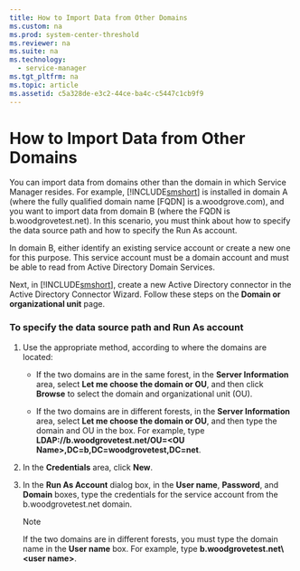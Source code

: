 ```yaml
---
title: How to Import Data from Other Domains
ms.custom: na
ms.prod: system-center-threshold
ms.reviewer: na
ms.suite: na
ms.technology: 
  - service-manager
ms.tgt_pltfrm: na
ms.topic: article
ms.assetid: c5a328de-e3c2-44ce-ba4c-c5447c1cb9f9
---
```

# How to Import Data from Other Domains
You can import data from domains other than the domain in which Service Manager resides. For example, [!INCLUDE[smshort](./Token/smshort_md.md)] is installed in domain A \(where the fully qualified domain name \[FQDN\] is a.woodgrove.com\), and you want to import data from domain B \(where the FQDN is b.woodgrovetest.net\). In this scenario, you must think about how to specify the data source path and how to specify the Run As account.

In domain B, either identify an existing service account or create a new one for this purpose. This service account must be a domain account and must be able to read from Active Directory Domain Services.

Next, in [!INCLUDE[smshort](./Token/smshort_md.md)], create a new Active Directory connector in the Active Directory Connector Wizard. Follow these steps on the **Domain or organizational unit** page.

### To specify the data source path and Run As account

1.  Use the appropriate method, according to where the domains are located:

    -   If the two domains are in the same forest, in the **Server Information** area, select **Let me choose the domain or OU**, and then click **Browse** to select the domain and organizational unit \(OU\).

    -   If the two domains are in different forests, in the **Server Information** area, select **Let me choose the domain or OU**, and then type the domain and OU in the box. For example, type **LDAP:\/\/b.woodgrovetest.net\/OU\=\<OU Name\>,DC\=b,DC\=woodgrovetest,DC\=net**.

2.  In the **Credentials** area, click **New**.

3.  In the **Run As Account** dialog box, in the **User name**, **Password**, and **Domain** boxes, type the credentials for the service account from the b.woodgrovetest.net domain.

    > [!NOTE]
    > If the two domains are in different forests, you must type the domain name in the **User name** box. For example, type **b.woodgrovetest.net\\\<user name\>**.


